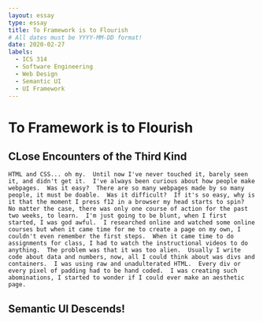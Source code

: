 ```yaml
---
layout: essay
type: essay
title: To Framework is to Flourish
# All dates must be YYYY-MM-DD format!
date: 2020-02-27
labels:
  - ICS 314
  - Software Engineering
  - Web Design
  - Semantic UI
  - UI Framework
---
```

# To Framework is to Flourish
## CLose Encounters of the Third Kind
    HTML and CSS... oh my.  Until now I've never touched it, barely seen it, and didn't get it.  I've always been curious about how people make webpages.  Was it easy?  There are so many webpages made by so many people, it must be doable.  Was it difficult?  If it's so easy, why is it that the moment I press f12 in a browser my head starts to spin?  No matter the case, there was only one course of action for the past two weeks, to learn.  I'm just going to be blunt, when I first started, I was god awful.  I researched online and watched some online courses but when it came time for me to create a page on my own, I couldn't even remember the first steps.  When it came time to do assignments for class, I had to watch the instructional videos to do anything.  The problem was that it was too alien.  Usually I write code about data and numbers, now, all I could think about was divs and containers.  I was using raw and unadulterated HTML.  Every div or every pixel of padding had to be hand coded.  I was creating such abominations, I started to wonder if I could ever make an aesthetic page.
    
## Semantic UI Descends!

